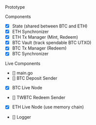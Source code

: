 Prototype

Components

- [x] State (shared between BTC and ETH)
- [x] ETH Synchronizer
- [x] ETH Tx Manager (Mint, Redeem)
- [x] BTC Vault (track spendable BTC UTXO)
- [x] BTC Tx Manager (Redeem)
- [x] BTC Synchronizer

Live Components

- [] main.go
- [] BTC Deposit Sender
- [x] BTC Live Node
- [] TWBTC Redeem Sender
- [x] ETH Live Node (use memory chain)
- [] Logger